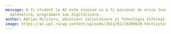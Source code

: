 ```yaml
---
message: A fi student la AC este sinonim cu a fi pasionat de orice înseamnă
  matematică, programare sau digitalizare.
author: Adrian Militaru, absolvent Calculatoare și Tehnologia Informațieie
image: https://ac.upt.ro/wp-content/uploads/2021/02/20200920-Festivitate-UPT-B-0299-aspect-ratio-200-200-150x150.jpg
---
```

